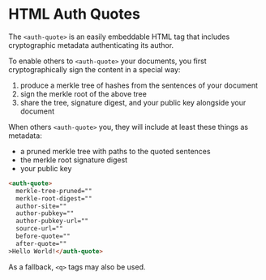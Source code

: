 # HTML Auth Quotes

The `<auth-quote>` is an easily embeddable HTML tag that includes cryptographic metadata authenticating its author.

To enable others to `<auth-quote>` your documents, you first cryptographically sign the content in a special way:

1) produce a merkle tree of hashes from the sentences of your document
2) sign the merkle root of the above tree
3) share the tree, signature digest, and your public key alongside your document


When others `<auth-quote>` you, they will include at least these things as metadata:
* a pruned merkle tree with paths to the quoted sentences
* the merkle root signature digest
* your public key

```html
<auth-quote>
  merkle-tree-pruned=""
  merkle-root-digest=""
  author-site=""
  author-pubkey=""
  author-pubkey-url=""
  source-url=""
  before-quote=""
  after-quote=""
>Hello World!</auth-quote>
```

As a fallback, `<q>` tags may also be used.
